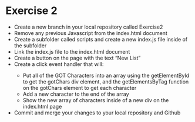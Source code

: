 # Exercise 2
<ul>
    <li>Create a new branch in your local repository called Exercise2</li>
    <li>Remove any previous Javascript from the index.html document</li>
    <li>Create a subfolder called scripts and create a new index.js file inside of the subfolder</li>
    <li>Link the index.js file to the index.html document</li>
    <li>Create a button on the page with the text “New List”</li>
    <li>Create a click event handler that will:</li>
    <ul>
        <li>Put all of  the GOT Characters into an array using the getElementById to get the gotChars div element, and the getElementsByTag function on the gotChars element to get each character</li>
        <li>Add a new character to the end of the array</li>
        <li>Show the new array of characters inside of a new div on the index.html page</li>
    </ul>
    <li>Commit and merge your changes to your local repository and Github</li>
</ul>